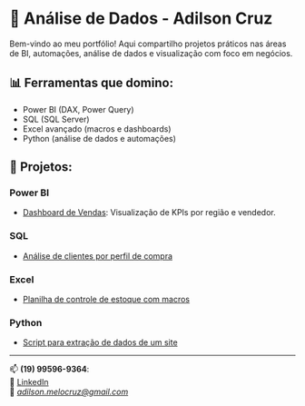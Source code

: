 # 💼 Análise de Dados - Adilson Cruz

Bem-vindo ao meu portfólio! Aqui compartilho projetos práticos nas áreas de BI, automações, análise de dados e visualização com foco em negócios.

## 📊 Ferramentas que domino:
- Power BI (DAX, Power Query)
- SQL (SQL Server)
- Excel avançado (macros e dashboards)
- Python (análise de dados e automações)

## 📁 Projetos:
### Power BI
- [Dashboard de Vendas](./PowerBI/dashboard-vendas): Visualização de KPIs por região e vendedor.

### SQL
- [Análise de clientes por perfil de compra](./SQL/analise-clientes.sql)

### Excel
- [Planilha de controle de estoque com macros](./Excel-Automacoes/controle_estoque_macro.xlsm)

### Python
- [Script para extração de dados de um site](./Python/extracao_dados_site.py)

---

📫 **(19) 99596-9364**:  
🔗 [LinkedIn](https://www.linkedin.com/in/adilson-cruz-ac)  
📧 *adilson.melocruz@gmail.com*
